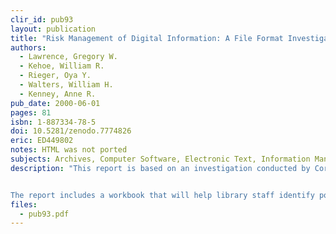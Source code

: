 ```yaml
---
clir_id: pub93
layout: publication
title: "Risk Management of Digital Information: A File Format Investigation"
authors: 
  - Lawrence, Gregory W.
  - Kehoe, William R.
  - Rieger, Oya Y.
  - Walters, William H.
  - Kenney, Anne R.
pub_date: 2000-06-01
pages: 81
isbn: 1-887334-78-5
doi: 10.5281/zenodo.7774826
eric: ED449802
notes: HTML was not ported
subjects: Archives, Computer Software, Electronic Text, Information Management, Information Storage, Library Technical Processes, Migration, Nonprint Media, Preservation, Risk Management
description: "This report is based on an investigation conducted by Cornell University Library to assess the risks to digital file formats during migration. The study was carried out with support from CLIR.


The report includes a workbook that will help library staff identify potential risks associated with migrating digital information. Each section of the workbook opens with a brief issue summary; this is followed by questions that will guide users in completing a risk assessment. The appendixes also include two case studies for migration: one for image files and the other for numeric files."
files:
  - pub93.pdf
---
```

